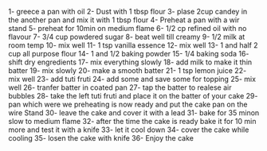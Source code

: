 1- greece a pan with oil
2- Dust with 1 tbsp flour
3- plase 2cup candey in the another pan and mix it with 1 tbsp flour
4- Preheat a pan with a wir stand
5- preheat for 10min on medium flame
6- 1/2 cp refined oil with no flavour
7- 3/4 cup powdered sugar
8- beat well till creamy
9- 1/2 milk at room temp
10- mix well
11- 1 tsp vanilla essence 
12- mix well
13- 1 and half 2 cup all purpose flour
14- 1 and 1/2 baking powder
15- 1/4 baking soda
16- shift dry engredients
17- mix everything slowly
18- add milk to make it thin batter
19- mix slowly
20- make a smooth batter
21- 1 tsp lemon juice
22- mix well
23- add tuti fruti
24- add some and save some for topping
25- mix well
26- tranfer batter in coated pan
27- tap the batter to realese air bubbles
28- take the left tuti fruti and place it on the batter of your cake
29- pan which were we preheating is now ready and put the cake pan on the wire Stand
30- leave the cake and cover it with a lead
31- bake for 35 minon slow to medium flame
32- after the time the cake is ready bake it for 10 min more and test it with a knife
33- let it cool down
34- cover the cake while cooling 
35- losen the cake with knife
36- Enjoy the cake
